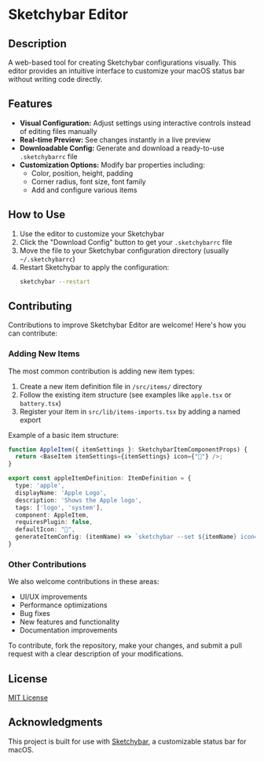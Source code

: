 # Sketchybar Editor

## Description

A web-based tool for creating Sketchybar configurations visually. This editor provides an intuitive interface to customize your macOS status
bar without writing code directly.

## Features

- **Visual Configuration:** Adjust settings using interactive controls instead of editing files manually
- **Real-time Preview:** See changes instantly in a live preview
- **Downloadable Config:** Generate and download a ready-to-use `.sketchybarrc` file
- **Customization Options:** Modify bar properties including:
  - Color, position, height, padding
  - Corner radius, font size, font family
  - Add and configure various items

## How to Use

1. Use the editor to customize your Sketchybar
2. Click the "Download Config" button to get your `.sketchybarrc` file
3. Move the file to your Sketchybar configuration directory (usually `~/.sketchybarrc`)
4. Restart Sketchybar to apply the configuration:
   ```bash
   sketchybar --restart
   ```

## Contributing

Contributions to improve Sketchybar Editor are welcome! Here's how you can contribute:

### Adding New Items

The most common contribution is adding new item types:

1. Create a new item definition file in `/src/items/` directory
2. Follow the existing item structure (see examples like `apple.tsx` or `battery.tsx`)
3. Register your item in `src/lib/items-imports.tsx` by adding a named export

Example of a basic item structure:

```ts
function AppleItem({ itemSettings }: SketchybarItemComponentProps) {
  return <BaseItem itemSettings={itemSettings} icon={"󰀵"} />;
}

export const appleItemDefinition: ItemDefinition = {
  type: 'apple',
  displayName: 'Apple Logo',
  description: 'Shows the Apple logo',
  tags: ['logo', 'system'],
  component: AppleItem,
  requiresPlugin: false,
  defaultIcon: "󰀵",
  generateItemConfig: (itemName) => `sketchybar --set ${itemName} icon=󰀵\n`
}
```

### Other Contributions

We also welcome contributions in these areas:

- UI/UX improvements
- Performance optimizations
- Bug fixes
- New features and functionality
- Documentation improvements

To contribute, fork the repository, make your changes, and submit a pull request with a clear description of your modifications.

## License

[MIT License](LICENSE)

## Acknowledgments

This project is built for use with [Sketchybar](https://github.com/FelixKratz/SketchyBar), a customizable status bar for macOS.
